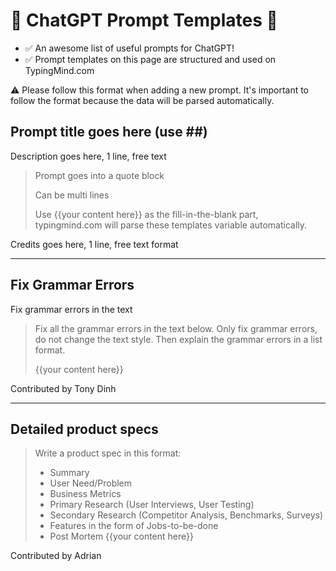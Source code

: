 # 🤖 ChatGPT Prompt Templates 🤖

- ✅ An awesome list of useful prompts for ChatGPT!
- ✅ Prompt templates on this page are structured and used on TypingMind.com

⚠️ Please follow this format when adding a new prompt. It's important to follow the format because the data will be parsed automatically.

## Prompt title goes here (use ##)

Description goes here, 1 line, free text

> Prompt goes into a quote block
>
> Can be multi lines
>
> Use {{your content here}} as the fill-in-the-blank part, typingmind.com will parse these templates variable automatically.

Credits goes here, 1 line, free text format

-------------------

## Fix Grammar Errors

Fix grammar errors in the text

> Fix all the grammar errors in the text below. Only fix grammar errors, do not change the text style. Then explain the grammar errors in a list format.
> 
> {{your content here}}

Contributed by Tony Dinh

--------------------
## Detailed product specs
> Write a product spec in this format:
>
> - Summary
> - User Need/Problem
> - Business Metrics
> - Primary Research (User Interviews, User Testing)
> - Secondary Research (Competitor Analysis, Benchmarks, Surveys)
> - Features in the form of Jobs-to-be-done
> - Post Mortem
> {{your content here}}

Contributed by Adrian
